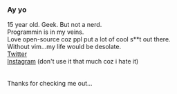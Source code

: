 ### Ay yo

15 year old. Geek. But not a nerd.  <br />
Programmin is in my veins. <br />
Love open-source coz ppl put a lot of cool s\*\*t out there. <br />
Without vim...my life would be desolate. <br />
[Twitter](https://twitter.com/tarunvarier)<br />
[Instagram](https://instagram.com/tarunvarier) (don't use it that much coz i hate it) <br />
<br />
<br />
Thanks for checking me out...
